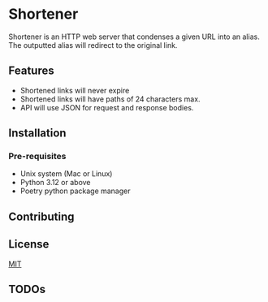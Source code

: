 # Shortener

Shortener is an HTTP web server that condenses a given URL into an alias. The outputted alias will redirect to the 
original link.

## Features

- Shortened links will never expire
- Shortened links will have paths of 24 characters max.
- API will use JSON for request and response bodies.

## Installation

### Pre-requisites

- Unix system (Mac or Linux)
- Python 3.12 or above
- Poetry python package manager


## Contributing


## License

[MIT](https://choosealicense.com/licenses/mit/)


## TODOs
